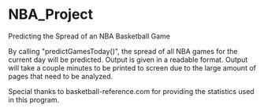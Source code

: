 # NBA_Project
Predicting the Spread of an NBA Basketball Game

By calling "predictGamesToday()", the spread of all NBA games for the current day will be predicted.
Output is given in a readable format.
Output will take a couple minutes to be printed to screen due to the large amount of pages that need to be analyzed.

Special thanks to basketball-reference.com for providing the statistics used in this program.
